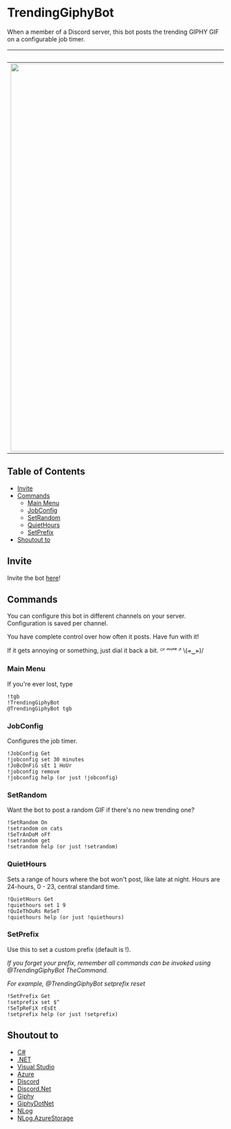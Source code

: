 # TrendingGiphyBot
When a member of a Discord server, this bot posts the trending GIPHY GIF on a configurable job timer.

&nbsp;|&nbsp;
-|-
<img src="https://discordapp.com/assets/fc0b01fe10a0b8c602fb0106d8189d9b.png" width="900px" />|<img src="https://media.giphy.com/media/3o6gbbuLW76jkt8vIc/giphy.gif" width="900px" />

## Table of Contents

- [Invite](https://github.com/mosentok/TrendingGiphyBot#invite)
- [Commands](https://github.com/mosentok/TrendingGiphyBot#commands)
  - [Main Menu](https://github.com/mosentok/TrendingGiphyBot#main-menu)
  - [JobConfig](https://github.com/mosentok/TrendingGiphyBot#jobconfig)
  - [SetRandom](https://github.com/mosentok/TrendingGiphyBot#setrandom)
  - [QuietHours](https://github.com/mosentok/TrendingGiphyBot#quiethours)
  - [SetPrefix](https://github.com/mosentok/TrendingGiphyBot#setprefix)
- [Shoutout to](https://github.com/mosentok/TrendingGiphyBot#shoutout-to)

## Invite

Invite the bot [here](https://discordapp.com/oauth2/authorize?client_id=333392663061463040&scope=bot&permissions=0)!

## Commands

You can configure this bot in different channels on your server. Configuration is saved per channel.

You have complete control over how often it posts. Have fun with it!

If it gets annoying or something, just dial it back a bit. ᴼʳ ᵐᵘᵗᵉ ᶦᵗ \\(⩹‿⩺)/

### Main Menu

If you're ever lost, type

```
!tgb
!TrendingGiphyBot
@TrendingGiphyBot tgb
```

### JobConfig

Configures the job timer.

```
!JobConfig Get
!jobconfig set 30 minutes
!JoBcOnFiG sEt 1 HoUr
!jobconfig remove
!jobconfig help (or just !jobconfig)
```

### SetRandom

Want the bot to post a random GIF if there's no new trending one?

```
!SetRandom On
!setrandom on cats
!SeTrAnDoM oFf
!setrandom get
!setrandom help (or just !setrandom)
```

### QuietHours

Sets a range of hours where the bot won't post, like late at night. Hours are 24-hours, 0 - 23, central standard time.

```
!QuietHours Get
!quiethours set 1 9
!QuIeThOuRs ReSeT
!quiethours help (or just !quiethours)
```

### SetPrefix

Use this to set a custom prefix (default is !).

*If you forget your prefix, remember all commands can be invoked using @TrendingGiphyBot TheCommand.*

*For example, @TrendingGiphyBot setprefix reset*

```
!SetPrefix Get
!setprefix set $^
!SeTpReFiX rEsEt
!setprefix help (or just !setprefix)
```

## Shoutout to

- [C#](https://docs.microsoft.com/en-us/dotnet/csharp/csharp)
- [.NET](https://www.microsoft.com/net)
- [Visual Studio](https://www.visualstudio.com/)
- [Azure](https://azure.microsoft.com/en-us/)
- [Discord](https://discordapp.com/)
- [Discord.Net](https://github.com/RogueException/Discord.Net)
- [Giphy](https://giphy.com)
- [GiphyDotNet](https://github.com/drasticactions/GiphyDotNet)
- [NLog](https://github.com/NLog/NLog)
- [NLog.AzureStorage](https://github.com/nickheppleston/NLog.AzureStorage)
